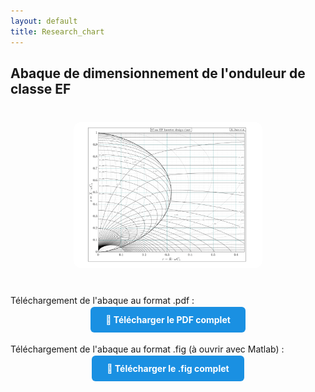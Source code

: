 ```yaml
---
layout: default
title: Research_chart
---
```


## Abaque de dimensionnement de l'onduleur de classe EF

<div style="text-align: center; margin: 40px 0;">
  <img src="/assets/img/chart_EF.svg" alt="Diagramme Onduleur EF"
       style="max-width: 60%; height: auto; border-radius: 12px; box-shadow: 0 4px 12px rgba(0,0,0,0);">
</div>

<p>Téléchargement de l'abaque au format .pdf :</p>

<div style="text-align: center; margin-bottom: 30px;">
  <a href="/assets/pdf/chart_EF.pdf" download
     style="background-color: #1A90E2; color: white; padding: 12px 24px; border-radius: 6px; text-decoration: none; font-weight: bold;">
    📄 Télécharger le PDF complet
  </a>
</div>

<p>Téléchargement de l'abaque au format .fig (à ouvrir avec Matlab) :</p>

<div style="text-align: center; margin-bottom: 30px;">
  <a href="/assets/other/chart_EF.fig" download
     style="background-color: #1A90E2; color: white; padding: 12px 24px; border-radius: 6px; text-decoration: none; font-weight: bold;">
    📄 Télécharger le .fig complet
  </a>
</div>

